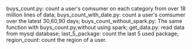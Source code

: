 buys_count.py: count a user's comsumer on each category from over 18 million lines of data;
buys_count_with_date.py: count a user's comsumer over the latest 30,60,90 days;
buys_count_without_spark.py: The same function with buys_count.py,without using spark;
get_data.py: read data from mysql database;
last_5_package: count the last 5 used package;
region_count: count the region of a user.
